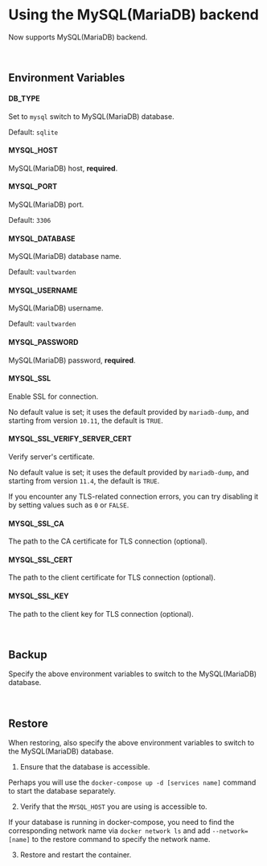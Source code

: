 # Using the MySQL(MariaDB) backend

Now supports MySQL(MariaDB) backend.

<br>



## Environment Variables

#### DB_TYPE

Set to `mysql` switch to MySQL(MariaDB) database.

Default: `sqlite`

#### MYSQL_HOST

MySQL(MariaDB) host, **required**.

#### MYSQL_PORT

MySQL(MariaDB) port.

Default: `3306`

#### MYSQL_DATABASE

MySQL(MariaDB) database name.

Default: `vaultwarden`

#### MYSQL_USERNAME

MySQL(MariaDB) username.

Default: `vaultwarden`

#### MYSQL_PASSWORD

MySQL(MariaDB) password, **required**.

#### MYSQL_SSL

Enable SSL for connection.

No default value is set; it uses the default provided by `mariadb-dump`, and starting from version `10.11`, the default is `TRUE`.

#### MYSQL_SSL_VERIFY_SERVER_CERT

Verify server's certificate.

No default value is set; it uses the default provided by `mariadb-dump`, and starting from version `11.4`, the default is `TRUE`.

If you encounter any TLS-related connection errors, you can try disabling it by setting values such as `0` or `FALSE`.

#### MYSQL_SSL_CA

The path to the CA certificate for TLS connection (optional).

#### MYSQL_SSL_CERT

The path to the client certificate for TLS connection (optional).

#### MYSQL_SSL_KEY

The path to the client key for TLS connection (optional).

<br>



## Backup

Specify the above environment variables to switch to the MySQL(MariaDB) database.

<br>



## Restore

When restoring, also specify the above environment variables to switch to the MySQL(MariaDB) database.

1. Ensure that the database is accessible.

Perhaps you will use the `docker-compose up -d [services name]` command to start the database separately.

2. Verify that the `MYSQL_HOST` you are using is accessible to.

If your database is running in docker-compose, you need to find the corresponding network name via `docker network ls`  and add `--network=[name]` to the restore command to specify the network name.

3. Restore and restart the container.
